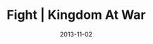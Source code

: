 ---
layout: music 
title: "Fight | Kingdom At War"
series: "Kingdom Come"
date: 2013-11-02 
description: ""
audio: "http://www.crossroads.net/players/media/hq/110213Web.mp3"
audio-duration: "41:51"
src: "http://www.crossroads.net/players/media/mediumHz/Kingdom_190x110.jpg"
---